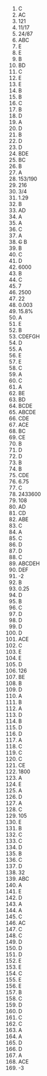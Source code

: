 1. C
2. AC
3. 121
4. 11/17
5. 24/87
6. ABC
7. E
8. E
9. B
10. BD
11. C
12. E
13. E
14. B
15. B
16. C
17. B
18. D
19. A
20. D
21. B
22. D
23. D
24. BDE
25. BC
26. B
27. A
28. 153/190
29. 216
30. 3/4
31. 1.29
32. B
33. AD
34. A
35. A
36. C
37. A
38. ~~C~~ B
39. B
40. C
41. D
42. 6000
43. B
44. C
45. 7
46. 2500
47. 22
48. 0.003
49. 15.8%
50. A
51. E
52. B
53. CDEFGH
54. D
55. A
56. E
57. E
58. C
59. A
60. C
61. A
62. BE
63. BD
64. BCDE
65. ABCDE
66. CDE
67. ACE
68. BC
69. CE
70. B
71. D
72. D
73. B
74. B
75. CDE
76. 6.75
77. C
78. 2433600
79. 108
80. AD
81. CD
82. ABE
83. C
84. A
85. C
86. D
87. D
88. C
89. ABCDEH
90. DEF
91. -2
92. B
93. 0.25
94. D
95. B
96. C
97. D
98. D
99. D
100. D
101. ACE
102. C
103. E
104. E
105. D
106. 126
107. BE
108. B
109. D
110. A
111. B
112. A
113. D
114. B
115. D
116. D
117. A
118. C
119. C
120. C
121. CE
122. 1800
123. A
124. E
125. A
126. D
127. A
128. C
129. 105
130. E
131. B
132. C
133. C
134. D
135. B
136. C
137. D
138. 32
139. ABC
140. A
141. E
142. D
143. A
144. A
145. C
146. AC
147. C
148. C
149. D
150. D
151. D
152. E
153. E
154. C
155. E
156. E
157. B
158. C
159. D
160. D
161. C
162. C
163. A
164. A
165. D
166. D
167. A
168. ACE
169. -3